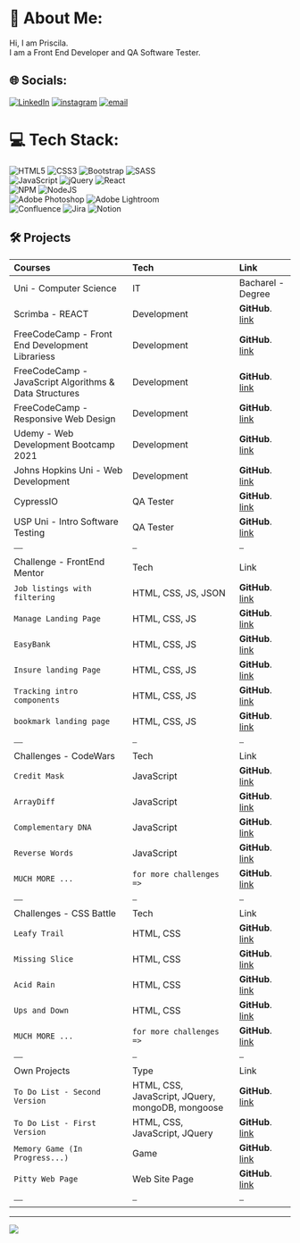 # 💫 About Me:
Hi, I am Priscila.<br>I am a Front End Developer and QA Software Tester.<br>

## 🌐 Socials:
[![LinkedIn](https://img.shields.io/badge/LinkedIn-0077B5?style=for-the-badge&logo=linkedin&logoColor=white)](https://www.linkedin.com/in/priscila-bezerra-32181923/?locale=en_US) 
[![instagram](https://img.shields.io/badge/Instagram-E4405F?style=for-the-badge&logo=instagram&logoColor=white)](https://www.instagram.com/pittyh6/)
[![email](https://img.shields.io/badge/Gmail-D14836?style=for-the-badge&logo=gmail&logoColor=white)](mailto:pittyh6@gmail.com?subject=[GitHub])


# 💻 Tech Stack:
![HTML5](https://img.shields.io/badge/html5-%23E34F26.svg?style=for-the-badge&logo=html5&logoColor=white) ![CSS3](https://img.shields.io/badge/css3-%231572B6.svg?style=for-the-badge&logo=css3&logoColor=white) ![Bootstrap](https://img.shields.io/badge/bootstrap-%23563D7C.svg?style=for-the-badge&logo=bootstrap&logoColor=white) ![SASS](https://img.shields.io/badge/SASS-hotpink.svg?style=for-the-badge&logo=SASS&logoColor=white)
<br>
![JavaScript](https://img.shields.io/badge/javascript-%23323330.svg?style=for-the-badge&logo=javascript&logoColor=%23F7DF1E) ![jQuery](https://img.shields.io/badge/jquery-%230769AD.svg?style=for-the-badge&logo=jquery&logoColor=white)  ![React](https://img.shields.io/badge/react-%2320232a.svg?style=for-the-badge&logo=react&logoColor=%2361DAFB) 
<br>
![NPM](https://img.shields.io/badge/NPM-%23000000.svg?style=for-the-badge&logo=npm&logoColor=white) 
![NodeJS](https://img.shields.io/badge/node.js-6DA55F?style=for-the-badge&logo=node.js&logoColor=white) 
<br>
![Adobe Photoshop](https://img.shields.io/badge/adobephotoshop-%2331A8FF.svg?style=for-the-badge&logo=adobephotoshop&logoColor=white) 
![Adobe Lightroom](https://img.shields.io/badge/Adobe%20Lightroom-31A8FF.svg?style=for-the-badge&logo=Adobe%20Lightroom&logoColor=white) 
<br>
![Confluence](https://img.shields.io/badge/confluence-%23172BF4.svg?style=for-the-badge&logo=confluence&logoColor=white) ![Jira](https://img.shields.io/badge/jira-%230A0FFF.svg?style=for-the-badge&logo=jira&logoColor=white) ![Notion](https://img.shields.io/badge/Notion-%23000000.svg?style=for-the-badge&logo=notion&logoColor=white) 

## 🛠 Projects

| Courses | Tech | Link   |
| :-------- |:------- | :------------------------- |
| Uni - Computer Science| IT| Bacharel - Degree|
| Scrimba - REACT| Development| **GitHub**. [link](https://github.com/pittyh6/react-scrimba-8-12Mths-webDevStudy-2022-2023)|
| FreeCodeCamp - Front End Development Librariess | Development| **GitHub**. [link](https://github.com/pittyh6/front_end_dev_libraries-8-12Mths-webDevStudy-2022-2023) |
| FreeCodeCamp - JavaScript Algorithms & Data Structures | Development| **GitHub**. [link](https://github.com/pittyh6/freeCodeCamp-JavaScript-algorithms-and-data-structures-4_5-12Mths-WebDevStudy-2022-2023) |
| FreeCodeCamp - Responsive Web Design | Development| **GitHub**. [link](https://github.com/pittyh6/freeCodeCamp-responsive_web_design-3e4-12Mths-WebDevStudy-2022-2023) |
| Udemy - Web Development Bootcamp 2021 | Development| **GitHub**. [link](https://github.com/pittyh6/Web_Development_Bootcamp_2021) |
| Johns Hopkins Uni - Web Development | Development| **GitHub**. [link](https://github.com/pittyh6/JohnsHopkinsUni_html-css-and-Javascript-for-Web-Developers_2-12Mths-WebDevStudy-2022-2023) |
| CypressIO | QA Tester | **GitHub**. [link](https://github.com/pittyh6/cypressIo_Testing-yr-first-application-12Mths-WebDevStudy-2022-2023) |
| USP Uni - Intro Software Testing | QA Tester | **GitHub**. [link](https://github.com/pittyh6/USP_Introduction-to-Software-Testing_12Mths-WebDevStudy-2022-2023) |
|⎯⎯|⎯|⎯|
|  Challenge - FrontEnd Mentor  | Tech  | Link  |
|`Job listings with filtering`| HTML, CSS, JS, JSON|**GitHub**. [link](https://github.com/pittyh6/job_listings_with_filtering_6-12Mths-WebDevStudy-2022-2023)|
| `Manage Landing Page` | HTML, CSS, JS | **GitHub**. [link](https://github.com/pittyh6/manage-landing-page-master) |
| `EasyBank` | HTML, CSS, JS | **GitHub**. [link](https://github.com/pittyh6/Easybank-Challenge_3-12Mths-WebDevStudy-2022-2023) |
| `Insure landing Page` | HTML, CSS, JS | **GitHub**. [link](https://github.com/pittyh6/insure-landing-page-master) |
| `Tracking intro components` | HTML, CSS, JS | **GitHub**. [link](https://github.com/pittyh6/project_tracking_intro_component) |
| `bookmark landing page` | HTML, CSS, JS | **GitHub**. [link](https://github.com/pittyh6/bookmark_landing_page) |
|⎯⎯|⎯|⎯|
| Challenges - CodeWars | Tech     | Link  |
| `Credit Mask` | JavaScript | **GitHub**. [link](https://github.com/pittyh6/codewars-4_5-12Mths-WebDevelopmentStudy-2022-2023/tree/master/CreditCardMask) |
| `ArrayDiff` | JavaScript | **GitHub**. [link](https://github.com/pittyh6/codewars-4_5-12Mths-WebDevelopmentStudy-2022-2023/tree/master/arrayDiff) |
| `Complementary DNA` | JavaScript | **GitHub**. [link](https://github.com/pittyh6/codewars-4_5-12Mths-WebDevelopmentStudy-2022-2023/tree/master/complementary_dna) |
| `Reverse Words` | JavaScript | **GitHub**. [link](https://github.com/pittyh6/codewars-4_5-12Mths-WebDevelopmentStudy-2022-2023/tree/master/reverseWords) |
| `MUCH MORE ...` | `for more challenges => ` | **GitHub**. [link](https://github.com/pittyh6/codewars-4_5-12Mths-WebDevelopmentStudy-2022-2023) |
|⎯⎯|⎯|⎯|
| Challenges - CSS Battle | Tech     | Link |
| `Leafy Trail` | HTML, CSS | **GitHub**. [link](https://github.com/pittyh6/cssbattle-4_5-12Mths-WebDevelopmentStudy-2022-2023/tree/master/battle_1_pilot_battle/7_leafy_trail) |
| `Missing Slice` | HTML, CSS | **GitHub**. [link](https://github.com/pittyh6/cssbattle-4_5-12Mths-WebDevelopmentStudy-2022-2023/tree/master/battle_1_pilot_battle/6_missing_slice) |
| `Acid Rain` | HTML, CSS | **GitHub**. [link](https://github.com/pittyh6/cssbattle-4_5-12Mths-WebDevelopmentStudy-2022-2023/tree/master/battle_1_pilot_battle/5_acid_rain) |
| `Ups and Down` | HTML, CSS | **GitHub**. [link](https://github.com/pittyh6/cssbattle-4_5-12Mths-WebDevelopmentStudy-2022-2023/tree/master/battle_1_pilot_battle/4_ups_and_down) |
| `MUCH MORE ...` | `for more challenges => ` | **GitHub**. [link]() |
|⎯⎯|⎯|⎯|
| Own Projects | Type     | Link  |
| `To Do List - Second Version`|HTML, CSS, JavaScript, JQuery, mongoDB, mongoose| **GitHub**. [link](https://github.com/pittyh6/to_do_list-v2-12mths-web_dev)|
| `To Do List - First Version`|HTML, CSS, JavaScript, JQuery| **GitHub**. [link](https://github.com/pittyh6/to_do_list-12mths-web_dev)|
| `Memory Game (In Progress...)`| Game | **GitHub**. [link](https://github.com/pittyh6/memory_game-5-12mths-web_devlopment_2022-2023)|
| `Pitty Web Page` | Web Site Page | **GitHub**. [link](https://github.com/pittyh6/new_pitty_webpage-4-12Mths-WebDevStudy-2022-2023) |
|⎯⎯|⎯|⎯|




<!--
# 📊 GitHub Stats:
![](https://github-readme-stats.vercel.app/api?username=pittyh6&theme=dark&hide_border=false&include_all_commits=false&count_private=false)<br/>
![](https://github-readme-streak-stats.herokuapp.com/?user=pittyh6&theme=dark&hide_border=false)<br/>
![](https://github-readme-stats.vercel.app/api/top-langs/?username=pittyh6&theme=dark&hide_border=false&include_all_commits=false&count_private=false&layout=compact)

## 🏆 GitHub Trophies
![](https://github-profile-trophy.vercel.app/?username=pittyh6&theme=radical&no-frame=false&no-bg=false&margin-w=4)

### ✍️ Random Dev Quote
![](https://quotes-github-readme.vercel.app/api?type=horizontal&theme=radical)

### 😂 Random Dev Meme
<img src="https://random-memer.herokuapp.com/" width="512px"/>
-->
---
[![](https://visitcount.itsvg.in/api?id=pittyh6&icon=0&color=0)](https://visitcount.itsvg.in)
